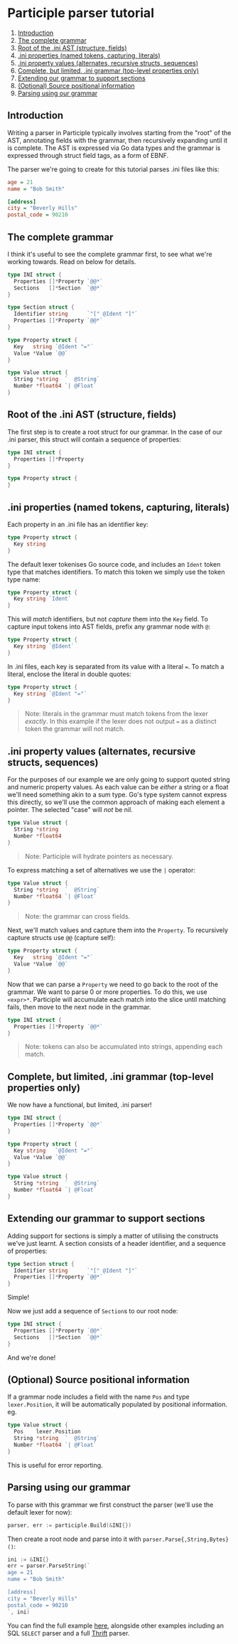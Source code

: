 # Participle parser tutorial

<!-- MarkdownTOC -->

1. [Introduction](#introduction)
1. [The complete grammar](#the-complete-grammar)
1. [Root of the .ini AST \(structure, fields\)](#root-of-the-ini-ast-structure-fields)
1. [.ini properties \(named tokens, capturing, literals\)](#ini-properties-named-tokens-capturing-literals)
1. [.ini property values \(alternates, recursive structs, sequences\)](#ini-property-values-alternates-recursive-structs-sequences)
1. [Complete, but limited, .ini grammar \(top-level properties only\)](#complete-but-limited-ini-grammar-top-level-properties-only)
1. [Extending our grammar to support sections](#extending-our-grammar-to-support-sections)
1. [\(Optional\) Source positional information](#optional-source-positional-information)
1. [Parsing using our grammar](#parsing-using-our-grammar)

<!-- /MarkdownTOC -->

## Introduction

Writing a parser in Participle typically involves starting from the "root" of
the AST, annotating fields with the grammar, then recursively expanding until
it is complete. The AST is expressed via Go data types and the grammar is
expressed through struct field tags, as a form of EBNF.

The parser we're going to create for this tutorial parses .ini files
like this:

```ini
age = 21
name = "Bob Smith"

[address]
city = "Beverly Hills"
postal_code = 90210
```

## The complete grammar

I think it's useful to see the complete grammar first, to see what we're
working towards. Read on below for details.

 ```go
 type INI struct {
   Properties []*Property `@@*`
   Sections   []*Section  `@@*`
 }

 type Section struct {
   Identifier string      `"[" @Ident "]"`
   Properties []*Property `@@*`
 }

 type Property struct {
   Key   string `@Ident "="`
   Value *Value `@@`
 }

 type Value struct {
   String *string  `  @String`
   Number *float64 `| @Float`
 }
 ```

## Root of the .ini AST (structure, fields)

The first step is to create a root struct for our grammar. In the case of our
.ini parser, this struct will contain a sequence of properties:

```go
type INI struct {
  Properties []*Property
}

type Property struct {
}
```

## .ini properties (named tokens, capturing, literals)

Each property in an .ini file has an identifier key:

```go
type Property struct {
  Key string
}
```

The default lexer tokenises Go source code, and includes an `Ident` token type
that matches identifiers. To match this token we simply use the token type
name:

```go
type Property struct {
  Key string `Ident`
}
```

This will *match* identifiers, but not *capture* them into the `Key` field. To
capture input tokens into AST fields, prefix any grammar node with `@`:

```go
type Property struct {
  Key string `@Ident`
}
```

In .ini files, each key is separated from its value with a literal `=`. To
match a literal, enclose the literal in double quotes:

```go
type Property struct {
  Key string `@Ident "="`
}
```

> Note: literals in the grammar must match tokens from the lexer *exactly*. In
> this example if the lexer does not output `=` as a distinct token the
> grammar will not match.

## .ini property values (alternates, recursive structs, sequences)

For the purposes of our example we are only going to support quoted string
and numeric property values. As each value can be *either* a string or a float
we'll need something akin to a sum type. Go's type system cannot express this
directly, so we'll use the common approach of making each element a pointer.
The selected "case" will *not* be nil.

```go
type Value struct {
  String *string
  Number *float64
}
```

> Note: Participle will hydrate pointers as necessary.

To express matching a set of alternatives we use the `|` operator:

```go
type Value struct {
  String *string  `  @String`
  Number *float64 `| @Float`
}
```

> Note: the grammar can cross fields.

Next, we'll match values and capture them into the `Property`. To recursively
capture structs use `@@` (capture self):

```go
type Property struct {
  Key   string `@Ident "="`
  Value *Value `@@`
}
```

Now that we can parse a `Property` we need to go back to the root of the
grammar. We want to parse 0 or more properties. To do this, we use `<expr>*`.
Participle will accumulate each match into the slice until matching fails,
then move to the next node in the grammar.

```go
type INI struct {
  Properties []*Property `@@*`
}
```

> Note: tokens can also be accumulated into strings, appending each match.

## Complete, but limited, .ini grammar (top-level properties only)

We now have a functional, but limited, .ini parser!

```go
type INI struct {
  Properties []*Property `@@*`
}

type Property struct {
  Key string   `@Ident "="`
  Value *Value `@@`
}

type Value struct {
  String *string  `  @String`
  Number *float64 `| @Float`
}
```

## Extending our grammar to support sections

Adding support for sections is simply a matter of utilising the constructs
we've just learnt. A section consists of a header identifier, and a sequence
of properties:

```go
type Section struct {
  Identifier string      `"[" @Ident "]"`
  Properties []*Property `@@*`
}
```

Simple!

Now we just add a sequence of `Section`s to our root node:

```go
type INI struct {
  Properties []*Property `@@*`
  Sections   []*Section  `@@*`
}
```

And we're done!

## (Optional) Source positional information

If a grammar node includes a field with the name `Pos` and type `lexer.Position`, it will be automatically populated by positional information. eg.

```go
type Value struct {
  Pos    lexer.Position
  String *string  `  @String`
  Number *float64 `| @Float`
}
```

This is useful for error reporting.

## Parsing using our grammar

To parse with this grammar we first construct the parser (we'll use the
default lexer for now):

```go
parser, err := participle.Build(&INI{})
```

Then create a root node and parse into it with `parser.Parse{,String,Bytes}()`:

```go
ini := &INI{}
err = parser.ParseString(`
age = 21
name = "Bob Smith"

[address]
city = "Beverly Hills"
postal_code = 90210
`, ini)
```

You can find the full example [here](_examples/ini/main.go), alongside
other examples including an SQL `SELECT` parser and a full
[Thrift](https://thrift.apache.org/) parser.
